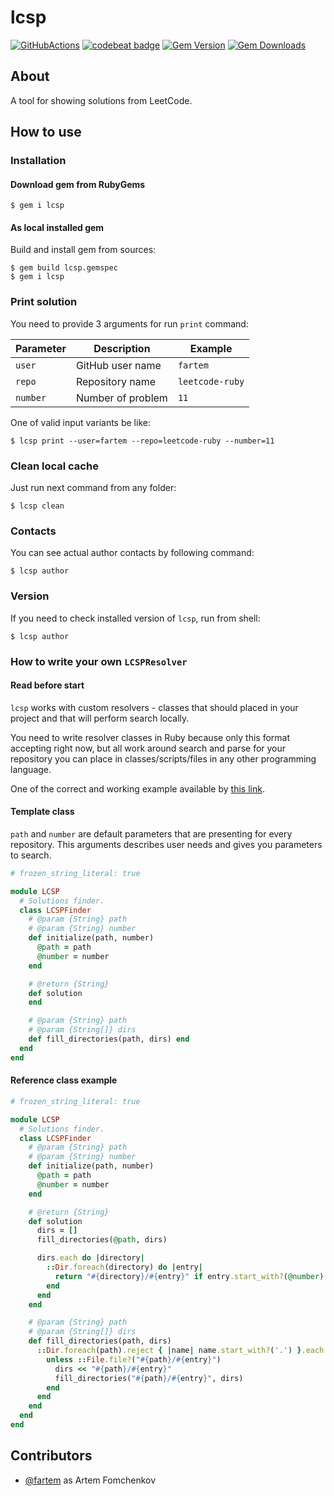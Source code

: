 # lcsp

[![GitHubActions](https://github.com/fartem/lcsp/workflows/Build/badge.svg)](https://github.com/fartem/lcsp/actions?branch=master)
[![codebeat badge](https://codebeat.co/badges/eca07972-3b5a-4b3c-a424-a277ce8128b7)](https://codebeat.co/projects/github-com-fartem-lcsp-master)
[![Gem Version](https://badge.fury.io/rb/lcsp.svg)](https://badge.fury.io/rb/lcsp)
[![Gem Downloads](https://img.shields.io/gem/dt/lcsp)](https://badge.fury.io/rb/lcsp)

## About

A tool for showing solutions from LeetCode.

## How to use

### Installation

#### Download gem from RubyGems

```shell
$ gem i lcsp
```

#### As local installed gem

Build and install gem from sources:

```shell
$ gem build lcsp.gemspec
$ gem i lcsp
```

### Print solution

You need to provide 3 arguments for run `print` command:

| Parameter | Description       | Example         |
|-----------|-------------------|-----------------|
| `user`    | GitHub user name  | `fartem`        |
| `repo`    | Repository name   | `leetcode-ruby` |
| `number`  | Number of problem | `11`            |

One of valid input variants be like:

```shell
$ lcsp print --user=fartem --repo=leetcode-ruby --number=11
```

### Clean local cache

Just run next command from any folder:

```shell
$ lcsp clean
```

### Contacts

You can see actual author contacts by following command:

```shell
$ lcsp author
```

### Version

If you need to check installed version of `lcsp`, run from shell:

```shell
$ lcsp author
```

### How to write your own `LCSPResolver`

#### Read before start

`lcsp` works with custom resolvers - classes that should placed in your project and that will perform
search locally.

You need to write resolver classes in Ruby because only this format accepting right now, but all work
around search and parse for your repository you can place in classes/scripts/files in any other programming language.

One of the correct and working example available
by [this link](https://github.com/fartem/leetcode-ruby/blob/master/lcsp/finder.rb).

#### Template class

`path` and `number` are default parameters that are presenting for every repository. This arguments describes user needs
and gives you parameters to search.

```ruby
# frozen_string_literal: true

module LCSP
  # Solutions finder.
  class LCSPFinder
    # @param {String} path
    # @param {String} number
    def initialize(path, number)
      @path = path
      @number = number
    end

    # @return {String}
    def solution
    end

    # @param {String} path
    # @param {String[]} dirs
    def fill_directories(path, dirs) end
  end
end
```

#### Reference class example

```ruby
# frozen_string_literal: true

module LCSP
  # Solutions finder.
  class LCSPFinder
    # @param {String} path
    # @param {String} number
    def initialize(path, number)
      @path = path
      @number = number
    end

    # @return {String}
    def solution
      dirs = []
      fill_directories(@path, dirs)

      dirs.each do |directory|
        ::Dir.foreach(directory) do |entry|
          return "#{directory}/#{entry}" if entry.start_with?(@number)
        end
      end
    end

    # @param {String} path
    # @param {String[]} dirs
    def fill_directories(path, dirs)
      ::Dir.foreach(path).reject { |name| name.start_with?('.') }.each do |entry|
        unless ::File.file?("#{path}/#{entry}")
          dirs << "#{path}/#{entry}"
          fill_directories("#{path}/#{entry}", dirs)
        end
      end
    end
  end
end
```

## Contributors

* [@fartem](https://github.com/fartem) as Artem Fomchenkov
